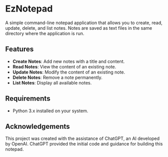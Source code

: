 # EzNotepad

A simple command-line notepad application that allows you to create, read, update, delete, and list notes. Notes are saved as text files in the same directory where the application is run.

## Features

- **Create Notes**: Add new notes with a title and content.
- **Read Notes**: View the content of an existing note.
- **Update Notes**: Modify the content of an existing note.
- **Delete Notes**: Remove a note permanently.
- **List Notes**: Display all available notes.

## Requirements

- Python 3.x installed on your system.

## Acknowledgements

This project was created with the assistance of ChatGPT, an AI developed by OpenAI. ChatGPT provided the initial code and guidance for building this notepad.
